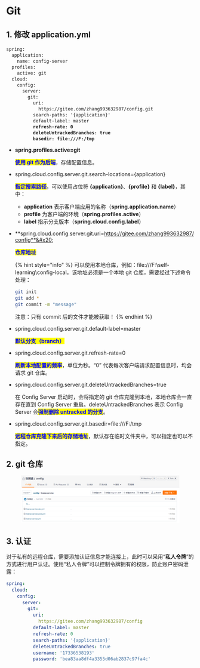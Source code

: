 # Git

## 1. 修改 application.yml

<pre class="language-yaml"><code class="lang-yaml">spring:
  application:
    name: config-server
  profiles:
    active: git
  cloud:
    config:
      server:
        git:
          uri:
            https://gitee.com/zhang993632987/config.git
          search-paths: '{application}'
          default-label: master
<strong>          refresh-rate: 0
</strong><strong>          deleteUntrackedBranches: true
</strong><strong>          basedir: file:///F:/tmp
</strong></code></pre>

*   **spring.profiles.active=git**

    <mark style="color:blue;">**使用 git 作为后端**</mark>，存储配置信息。
*   spring.cloud.config.server.git.search-locations={application}

    <mark style="color:blue;">**指定搜索路径**</mark>，可以使用占位符 **{application}**、**{profile}** 和 **{label}**，其中：

    * **application** 表示客户端应用的名称（**spring.application.name**）
    * **profile** 为客户端的环境（**spring.profiles.active**）
    * **label** 指示分支版本（**spring.cloud.config.label**）
*   **spring.cloud.config.server.git.uri=https://gitee.com/zhang993632987/config**&#x20;

    <mark style="color:blue;">**仓库地址**</mark>

    {% hint style="info" %}
    可以使用本地仓库，例如：file:///F:\self-learning\config-local，该地址必须是一个本地 git 仓库，需要经过下述命令处理：

    ```bash
    git init
    git add *
    git commit -m "message"
    ```

    注意：只有 commit 后的文件才能被获取！
    {% endhint %}
*   spring.cloud.config.server.git.default-label=master

    <mark style="color:blue;">**默认分支（branch）**</mark>
*   spring.cloud.config.server.git.refresh-rate=0

    <mark style="color:blue;">**刷新本地配置的频率**</mark>，单位为秒。“0” 代表每次客户端请求配置信息时，均会请求 git 仓库。
*   &#x20;spring.cloud.config.server.git.deleteUntrackedBranches=true

    在 Config Server 启动时，会将指定的 git 仓库克隆到本地，本地仓库会一直存在直到 Config Server 重启。deleteUntrackedBranches 表示 Config Server 会<mark style="color:blue;">**强制删除 untracked 的分支**</mark>。
*   spring.cloud.config.server.git.basedir=file:///F:/tmp

    <mark style="color:blue;">**远程仓库克隆下来后的存储地址**</mark>，默认存在临时文件夹中，可以指定也可以不指定。

## 2. git 仓库

<figure><img src="../../../../.gitbook/assets/image (17).png" alt=""><figcaption></figcaption></figure>

## 3. 认证

对于私有的远程仓库，需要添加认证信息才能连接上，此时可以采用“**私人令牌**”的方式进行用户认证。使用“私人令牌”可以控制令牌拥有的权限，防止账户密码泄露：

```yaml
spring:
  cloud:
    config:
      server:
        git:
          uri:
            https://gitee.com/zhang993632987/config
          default-label: master
          refresh-rate: 0
          search-paths: '{application}'
          deleteUntrackedBranches: true
          username: '17336538193'
          password: 'bea83aa8df4a3355d06ab2837c97fa4c'
```
